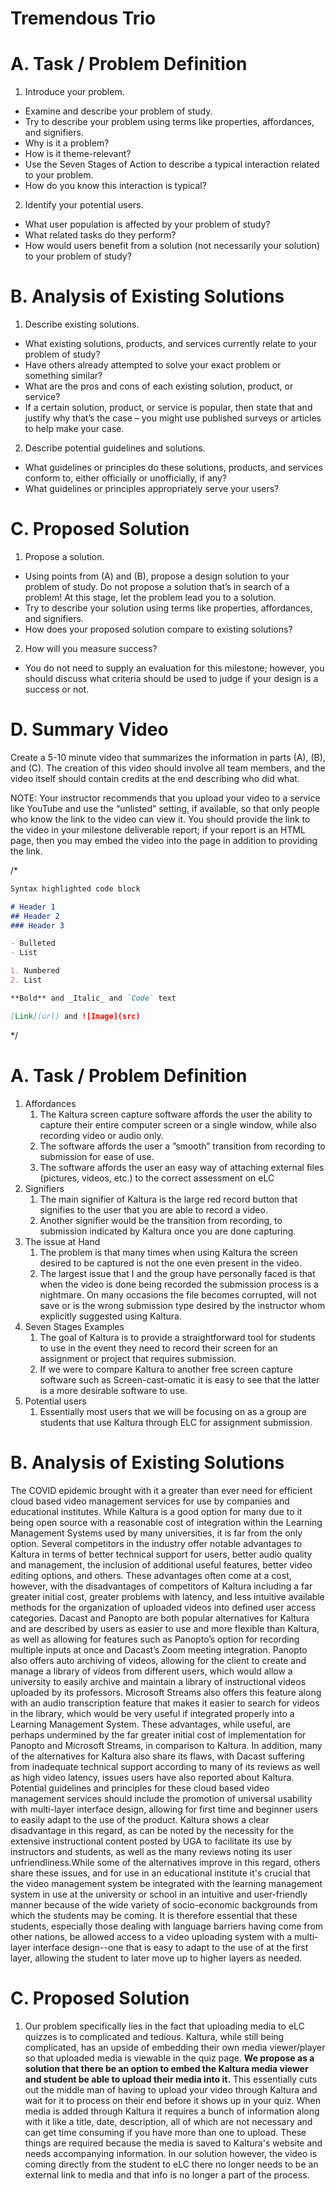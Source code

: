 
# Tremendous Trio
# A. Task / Problem Definition

1. Introduce your problem.
- Examine and describe your problem of study. 
- Try to describe your problem using terms like properties, affordances, and signifiers.
- Why is it a problem? 
- How is it theme-relevant? 
- Use the Seven Stages of Action to describe a typical interaction related to your problem. 
- How do you know this interaction is typical?

2. Identify your potential users.
- What user population is affected by your problem of study? 
- What related tasks do they perform? 
- How would users benefit from a solution (not necessarily your solution) to your problem of study?


# B. Analysis of Existing Solutions

1. Describe existing solutions.
- What existing solutions, products, and services currently relate to your problem of study? 
- Have others already attempted to solve your exact problem or something similar? 
- What are the pros and cons of each existing solution, product, or service? 
- If a certain solution, product, or service is popular, then state that and justify why that’s the case – you might use published surveys or articles to help make your case.

2. Describe potential guidelines and solutions.
- What guidelines or principles do these solutions, products, and services conform to, either officially or unofficially, if any? 
- What guidelines or principles appropriately serve your users?

# C. Proposed Solution

1. Propose a solution.
- Using points from (A) and (B), propose a design solution to your problem of study. Do not propose a solution that’s in search of a problem! At this stage, let the problem lead you to a solution. 
- Try to describe your solution using terms like properties, affordances, and signifiers. 
- How does your proposed solution compare to existing solutions?

2. How will you measure success?
- You do not need to supply an evaluation for this milestone; however, you should discuss what criteria should be used to judge if your design is a success or not.

# D. Summary Video

Create a 5-10 minute video that summarizes the information in parts (A), (B), and (C). The creation of this video should involve all team members, and the video itself should contain credits at the end describing who did what.

NOTE: Your instructor recommends that you upload your video to a service like YouTube and use the “unlisted” setting, if available, so that only people who know the link to the video can view it. You should provide the link to the video in your milestone deliverable report; if your report is an HTML page, then you may embed the video into the page in addition to providing the link.

/*

```markdown
Syntax highlighted code block

# Header 1
## Header 2
### Header 3

- Bulleted
- List

1. Numbered
2. List

**Bold** and _Italic_ and `Code` text

[Link](url) and ![Image](src)
```
*/

# A. Task / Problem Definition

1)	Affordances
	1.	The Kaltura screen capture software affords the user the ability to capture their entire computer screen or a single window, while also recording video or audio only. 
	2.	The software affords the user a ”smooth” transition from recording to submission for ease of use.
	3.	The software affords the user an easy way of attaching external files (pictures, videos, etc.) to the correct assessment on eLC
2)	Signifiers
	1.	The main signifier of Kaltura is the large red record button that signifies to the user that you are able to record a video.
	2.	Another signifier would be the transition from recording, to submission indicated by Kaltura once you are done capturing.
3)	The issue at Hand
	1.	The problem is that many times when using Kaltura the screen desired to be captured is not the one even present in the video.
	2.	The largest issue that I and the group have personally faced is that when the video is done being recorded the submission process is a nightmare. On many occasions the file becomes corrupted, will not save or is the wrong submission type desired by the instructor whom explicitly suggested using Kaltura.
4)	Seven Stages Examples
	1. The goal of Kaltura is to provide a straightforward tool for students to use in the event they need to record their screen for an assignment or project that requires submission.
	7. If we were to compare Kaltura to another free screen capture software such as Screen-cast-omatic it is easy to see that the latter is a more desirable software to use.
5)	Potential users
	1.	Essentially most users that we will be focusing on as a group are students that use Kaltura through ELC for assignment submission.


# B. Analysis of Existing Solutions
The COVID epidemic brought with it a greater than ever need for efficient cloud based
video management services for use by companies and educational institutes. While Kaltura is a
good option for many due to it being open source with a reasonable cost of integration within the
Learning Management Systems used by many universities, it is far from the only option.
Several competitors in the industry offer notable advantages to Kaltura in terms of better
technical support for users, better audio quality and management, the inclusion of additional
useful features, better video editing options, and others. These advantages often come at a
cost, however, with the disadvantages of competitors of Kaltura including a far greater initial
cost, greater problems with latency, and less intuitive available methods for the organization of
uploaded videos into defined user access categories. Dacast and Panopto are both popular
alternatives for Kaltura and are described by users as easier to use and more flexible than
Kaltura, as well as allowing for features such as Panopto’s option for recording multiple inputs at
once and Dacast’s Zoom meeting integration. Panopto also offers auto archiving of videos,
allowing for the client to create and manage a library of videos from different users, which would
allow a university to easily archive and maintain a library of instructional videos uploaded by its
professors. Microsoft Streams also offers this feature along with an audio transcription feature
that makes it easier to search for videos in the library, which would be very useful if integrated
properly into a Learning Management System. These advantages, while useful, are perhaps
undermined by the far greater initial cost of implementation for Panopto and Microsoft Streams,
in comparison to Kaltura. In addition, many of the alternatives for Kaltura also share its flaws,
with Dacast suffering from inadequate technical support according to many of its reviews as well
as high video latency, issues users have also reported about Kaltura.
Potential guidelines and principles for these cloud based video management services
should include the promotion of universal usability with multi-layer interface design,
allowing for first time and beginner users to easily adapt to the use of the product.
Kaltura shows a clear disadvantage in this regard, as can be noted by the necessity for
the extensive instructional content posted by UGA to facilitate its use by instructors and
students, as well as the many reviews noting its user unfriendliness.While some of the
alternatives improve in this regard, others share these issues, and for use in an educational
institute it's crucial that the video management system be integrated with the learning
management system in use at the university or school in an intuitive and user-friendly manner
because of the wide variety of socio-economic backgrounds from which the students may be
coming. It is therefore essential that these students, especially those dealing with language
barriers having come from other nations, be allowed access to a video uploading system with a
multi-layer interface design--one that is easy to adapt to the use of at the first layer, allowing the
student to later move up to higher layers as needed.


# C. Proposed Solution
1. Our problem specifically lies in the fact that uploading media to eLC quizzes is to complicated and tedious. Kaltura, while still being complicated, has an upside of embedding their own media viewer/player so that uploaded media is viewable in the quiz page. **We propose as a solution that there be an option to embed the Kaltura media viewer and student be able to upload their media into it.** This essentially cuts out the middle man of having to upload your video through Kaltura and wait for it to process on their end before it shows up in your quiz. When media is added through Kaltura it requires a bunch of information along with it like a title, date, description, all of which are not necessary and can get time consuming if you have more than one to upload. These things are required because the media is saved to Kaltura's website and needs accompanying information. In our solution however, the video is coming directly from the student to eLC there no longer needs to be an external link to media and that info is no longer a part of the process.

